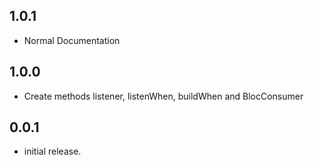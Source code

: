 ## 1.0.1

* Normal Documentation

## 1.0.0

* Create methods listener, listenWhen, buildWhen and BlocConsumer

## 0.0.1

* initial release.





